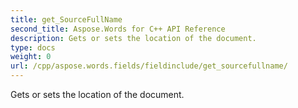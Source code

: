 ```yaml
---
title: get_SourceFullName
second_title: Aspose.Words for C++ API Reference
description: Gets or sets the location of the document. 
type: docs
weight: 0
url: /cpp/aspose.words.fields/fieldinclude/get_sourcefullname/
---
```


Gets or sets the location of the document. 

